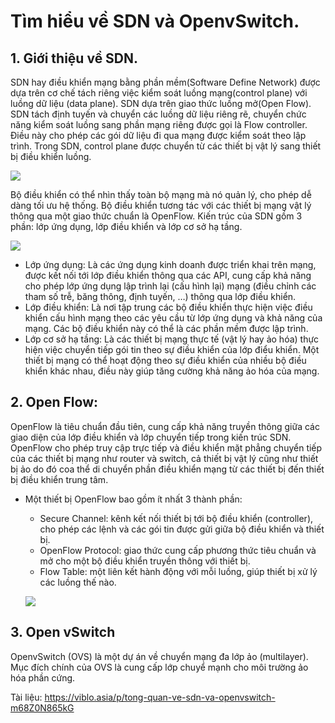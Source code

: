 # Tìm hiểu về SDN và OpenvSwitch.
## 1. Giới thiệu về SDN.
SDN hay điều khiển mạng bằng phần mềm(Software Define Network) được dựa trên cơ chế tách riêng việc kiểm soát luồng mạng(control plane) với luồng dữ liệu (data plane). SDN dựa trên giao thức luồng mở(Open Flow). SDN tách định tuyến và chuyển các luồng dữ liệu riêng rẽ, chuyển chức năng kiểm soát luồng sang phần mạng riêng được gọi là Flow controller. Điều này cho phép các gói dữ liệu đi qua mạng được kiểm soát theo lập trình. Trong SDN, control plane được chuyển từ các thiết bị vật lý sang thiết bị điều khiển luồng.

![](https://i.imgur.com/hBxWgjk.png)

Bộ điều khiển có thể nhìn thấy toàn bộ mạng mà nó quản lý, cho phép dễ dàng tối ưu hệ thống. Bộ điều khiển tương tác với các thiết bị mạng vật lý thông qua một giao thức chuẩn là OpenFlow. Kiến trúc của SDN gồm 3 phần: lớp ứng dụng, lớp điều khiển và lớp cơ sở hạ tầng.

![](https://i.imgur.com/EYy0PlJ.png)

- Lớp ứng dụng: Là các ứng dụng kinh doanh được triển khai trên mạng, được kết nối tới lớp điều khiển thông qua các API, cung cấp khả năng cho phép lớp ứng dụng lập trình lại (cấu hình lại) mạng (điều chỉnh các tham số trễ, băng thông, định tuyến, …) thông qua lớp điều khiển.
- Lớp điều khiển: Là nơi tập trung các bộ điều khiển thực hiện việc điều khiển cấu hình mạng theo các yêu cầu từ lớp ứng dụng và khả năng của mạng. Các bộ điều khiển này có thể là các phần mềm được lập trình.
- Lớp cơ sở hạ tầng: Là các thiết bị mạng thực tế (vật lý hay ảo hóa) thực hiện việc chuyển tiếp gói tin theo sự điều khiển của lớp điểu khiển. Một thiết bị mạng có thể hoạt động theo sự điều khiển của nhiều bộ điều khiển khác nhau, điều này giúp tăng cường khả năng ảo hóa của mạng.


## 2. Open Flow:
OpenFlow là tiêu chuẩn đầu tiên, cung cấp khả năng truyền thông giữa các giao diện của lớp điều khiển và lớp chuyển tiếp trong kiến trúc SDN. OpenFlow cho phép truy cập trực tiếp và điều khiển mặt phẳng chuyển tiếp của các thiết bị mạng như router và switch, cả thiết bị vật lý cũng như thiết bị ảo do đó coa thể di chuyển phần điều khiển mạng từ các thiết bị đến thiết bị điều khiển trung tâm.

- Một thiết bị OpenFlow bao gồm ít nhất 3 thành phần:

    - Secure Channel: kênh kết nối thiết bị tới bộ điều khiển (controller), cho phép các lệnh và các gói tin được gửi giữa bộ điều khiển và thiết bị.
    - OpenFlow Protocol: giao thức cung cấp phương thức tiêu chuẩn và mở cho một bộ điều khiển truyền thông với thiết bị.
    - Flow Table: một liên kết hành động với mỗi luồng, giúp thiết bị xử lý các luồng thế nào. 

    ![](https://i.imgur.com/ahj5KCV.png)

## 3. Open vSwitch
OpenvSwitch (OVS) là một dự án về chuyển mạng đa lớp ảo (multilayer). Mục đích chính của OVS là cung cấp lớp chuyể mạnh cho môi trường ảo hóa phần cứng. 

























Tài liệu:
https://viblo.asia/p/tong-quan-ve-sdn-va-openvswitch-m68Z0N865kG
